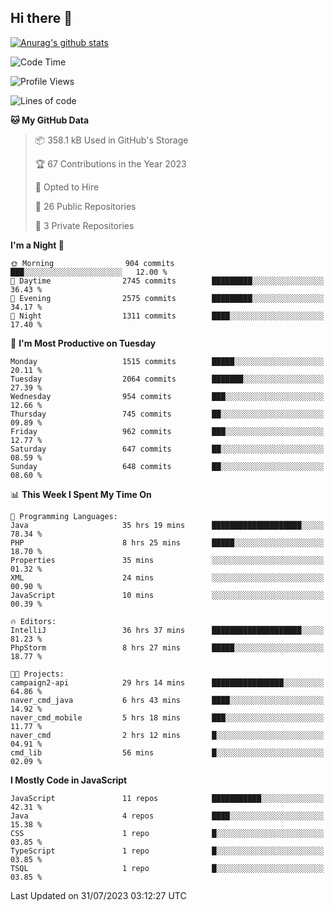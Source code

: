 ## Hi there 👋

[![Anurag's github stats](https://github-readme-stats.vercel.app/api?username=Songwonseok)](https://github.com/anuraghazra/github-readme-stats)



<!--START_SECTION:waka-->
![Code Time](http://img.shields.io/badge/Code%20Time-2%2C383%20hrs%2046%20mins-blue)

![Profile Views](http://img.shields.io/badge/Profile%20Views-0-blue)

![Lines of code](https://img.shields.io/badge/From%20Hello%20World%20I%27ve%20Written-35.0%20million%20lines%20of%20code-blue)

**🐱 My GitHub Data** 

> 📦 358.1 kB Used in GitHub's Storage 
 > 
> 🏆 67 Contributions in the Year 2023
 > 
> 💼 Opted to Hire
 > 
> 📜 26 Public Repositories 
 > 
> 🔑 3 Private Repositories 
 > 
**I'm a Night 🦉** 

```text
🌞 Morning                904 commits         ███░░░░░░░░░░░░░░░░░░░░░░   12.00 % 
🌆 Daytime                2745 commits        █████████░░░░░░░░░░░░░░░░   36.43 % 
🌃 Evening                2575 commits        █████████░░░░░░░░░░░░░░░░   34.17 % 
🌙 Night                  1311 commits        ████░░░░░░░░░░░░░░░░░░░░░   17.40 % 
```
📅 **I'm Most Productive on Tuesday** 

```text
Monday                   1515 commits        █████░░░░░░░░░░░░░░░░░░░░   20.11 % 
Tuesday                  2064 commits        ███████░░░░░░░░░░░░░░░░░░   27.39 % 
Wednesday                954 commits         ███░░░░░░░░░░░░░░░░░░░░░░   12.66 % 
Thursday                 745 commits         ██░░░░░░░░░░░░░░░░░░░░░░░   09.89 % 
Friday                   962 commits         ███░░░░░░░░░░░░░░░░░░░░░░   12.77 % 
Saturday                 647 commits         ██░░░░░░░░░░░░░░░░░░░░░░░   08.59 % 
Sunday                   648 commits         ██░░░░░░░░░░░░░░░░░░░░░░░   08.60 % 
```


📊 **This Week I Spent My Time On** 

```text
💬 Programming Languages: 
Java                     35 hrs 19 mins      ████████████████████░░░░░   78.34 % 
PHP                      8 hrs 25 mins       █████░░░░░░░░░░░░░░░░░░░░   18.70 % 
Properties               35 mins             ░░░░░░░░░░░░░░░░░░░░░░░░░   01.32 % 
XML                      24 mins             ░░░░░░░░░░░░░░░░░░░░░░░░░   00.90 % 
JavaScript               10 mins             ░░░░░░░░░░░░░░░░░░░░░░░░░   00.39 % 

🔥 Editors: 
IntelliJ                 36 hrs 37 mins      ████████████████████░░░░░   81.23 % 
PhpStorm                 8 hrs 27 mins       █████░░░░░░░░░░░░░░░░░░░░   18.77 % 

🐱‍💻 Projects: 
campaign2-api            29 hrs 14 mins      ████████████████░░░░░░░░░   64.86 % 
naver_cmd_java           6 hrs 43 mins       ████░░░░░░░░░░░░░░░░░░░░░   14.92 % 
naver_cmd_mobile         5 hrs 18 mins       ███░░░░░░░░░░░░░░░░░░░░░░   11.77 % 
naver_cmd                2 hrs 12 mins       █░░░░░░░░░░░░░░░░░░░░░░░░   04.91 % 
cmd_lib                  56 mins             █░░░░░░░░░░░░░░░░░░░░░░░░   02.09 % 
```

**I Mostly Code in JavaScript** 

```text
JavaScript               11 repos            ███████████░░░░░░░░░░░░░░   42.31 % 
Java                     4 repos             ████░░░░░░░░░░░░░░░░░░░░░   15.38 % 
CSS                      1 repo              █░░░░░░░░░░░░░░░░░░░░░░░░   03.85 % 
TypeScript               1 repo              █░░░░░░░░░░░░░░░░░░░░░░░░   03.85 % 
TSQL                     1 repo              █░░░░░░░░░░░░░░░░░░░░░░░░   03.85 % 
```




 Last Updated on 31/07/2023 03:12:27 UTC
<!--END_SECTION:waka-->
